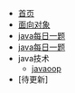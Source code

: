 <!-- docs/_sidebar.md -->

* [首页](README)
* [面向对象](01/oop/oop.md)
* [java每日一题](01/oop/temo.md)
* [java每日一题](01/oop/temo.md)
* java技术
   * [javaoop](01/oop/oop.md)
* [待更新]